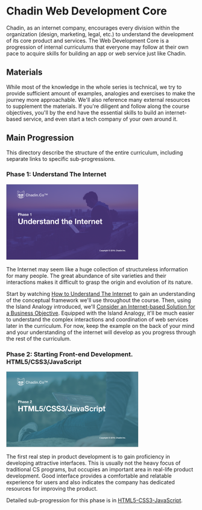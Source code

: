# Chadin Web Development Core

Chadin, as an internet company, encourages every division within the organization (design, marketing, legal, etc.) to understand the development of its core product and services. The Web Development Core is a progression of internal curriculums that everyone may follow at their own pace to acquire skills for building an app or web service just like Chadin.

## Materials

While most of the knowledge in the whole series is technical, we try to provide sufficient amount of examples, analogies and exercises to make the journey more approachable. We'll also reference many external resources to supplement the materials. If you're diligent and follow along the course objectives, you'll by the end have the essential skills to build an internet-based service, and even start a tech company of your own around it.

## Main Progression

This directory describe the structure of the entire curriculum, including separate links to specific sub-progressions.

<!-- ### Before We Begin

There's a separate progression on [Algorithms and Data Structures](). This is the fundamental knowledge that any CS majors would learn in universities. These are skills (and conceptual understandings) that underlie all your development effort and help you develop programmatic problem-solving skills. -->

### Phase 1: Understand The Internet

<img src="./phase1.png" alt="drawing" width="350vw" height="200vw"/>

The Internet may seem like a huge collection of structureless information for many people. The great abundance of site varieties and their interactions makes it difficult to grasp the origin and evolution of its nature.

Start by watching [How to Understand The Internet](https://vimeo.com/325983199) to gain an understanding of the conceptual framework we'll use throughout the course. Then, using the Island Analogy introduced, we'll [Consider an Internet-based Solution for a Business Objective](https://vimeo.com/325983522). Equipped with the Island Analogy, it'll be much easier to understand the complex interactions and coordination of web services later in the curriculum. For now, keep the example on the back of your mind and your understanding of the internet will develop as you progress through the rest of the curriculum.

### Phase 2: Starting Front-end Development. HTML5/CSS3/JavaScript

<img src="./phase2.png" alt="drawing" width="350vw" height="200vw"/>

The first real step in product development is to gain proficiency in developing attractive interfaces. This is usually not the heavy focus of traditional CS programs, but occupies an important area in real-life product development. Good interface provides a comfortable and relatable experience for users and also indicates the company has dedicated resources for improving the product.

Detailed sub-progression for this phase is in [HTML5-CSS3-JavaScript](https://github.com/chadin-engineering/HTML5-CSS3-JavaScript).

<!-- ### Phase 3: Starting Back-end Development with NodeJS

### Phase 4: SQL and Introduction to Databases

### Phase 5: Production Back-end Development (Part 1, RESTful)

### Phase 6: Production Back-end Development (Part 2, Authentication)

### Phase 6: Deploying Your Application

### Phase 7: Advanced Front-end Development with ReactJS

### Phase 8: Build a Full-stack Web Application

### Phase 9: Build a Mobile Application with ReactNative

### Phase 10: Beyond This Point

## Selective Topics

### T12. Unit Testing for Your Code
### T55. Essential Higher Mathematics
### T56. Essential Statistics
### T61. Descriptive Statistics with Python
### T62. Basic Data Science with Python
### T67. Program for Optimization
### T79. Blockchain
### T84. Basic Artificial Intelligence with Neural Networks
### T85. Specialized Neural Networks -->
